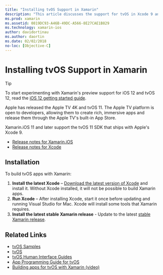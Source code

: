 ```yaml
---
title: "Installing tvOS Support in Xamarin"
description: "This article discusses the support for tvOS in Xcode 9 and Xamarin.iOS 11, and provides brief instructions regarding how to get set up to develop tvOS apps with Xamarin."
ms.prod: xamarin
ms.assetid: 0819DC93-A46B-49DC-A566-8E27CAE1B829
ms.technology: xamarin-ios
author: davidortinau
ms.author: daortin
ms.date: 02/02/2018
no-loc: [Objective-C]
---
```


# Installing tvOS Support in Xamarin

> [!TIP]
> To start experimenting with Xamarin's preview support for iOS 12 and tvOS
> 12, read the [iOS 12 getting started guide](~/ios/platform/introduction-to-ios12/get-started.md).

Apple has released the Apple TV 4K and tvOS 11. The Apple TV platform is open to developers, allowing them to create rich, immersive apps and release them through the Apple TV's built-in App Store.

Xamarin.iOS 11 and later support the tvOS 11 SDK that ships with Apple's Xcode 9.

- [Release notes for Xamarin.iOS](/xamarin/ios/release-notes/)
- [Release notes for Xcode](https://developer.apple.com/library/content/releasenotes/DeveloperTools/RN-Xcode/Chapters/Introduction.html#//apple_ref/doc/uid/TP40001051-CH1-SW876)

## Installation

To build tvOS apps with Xamarin:

1. **Install the latest Xcode** – [Download the latest version of Xcode](https://developer.apple.com/xcode/download/) and install it. Without Xcode installed, it will not be possible to build Xamarin apps. 
2. **Run Xcode** – After installing Xcode, start it once before updating and running Visual Studio for Mac. Xcode will install some tools that Xamarin requires.
3. **Install the latest stable Xamarin release** - Update to the latest [stable Xamarin release](https://github.com/xamarin/recipes/tree/master/Recipes/cross-platform/ide/change_updates_channel).

## Related Links

- [tvOS Samples](/samples/browse/?products=xamarin&term=Xamarin.iOS%2btvOS)
- [tvOS](https://developer.apple.com/tvos/)
- [tvOS Human Interface Guides](https://developer.apple.com/tvos/human-interface-guidelines/)
- [App Programming Guide for tvOS](https://developer.apple.com/library/prerelease/tvos/documentation/General/Conceptual/AppleTV_PG/)
- [Building apps for tvOS with Xamarin (video)](https://university.xamarin.com/lightninglectures/tvos-with-xamarin)